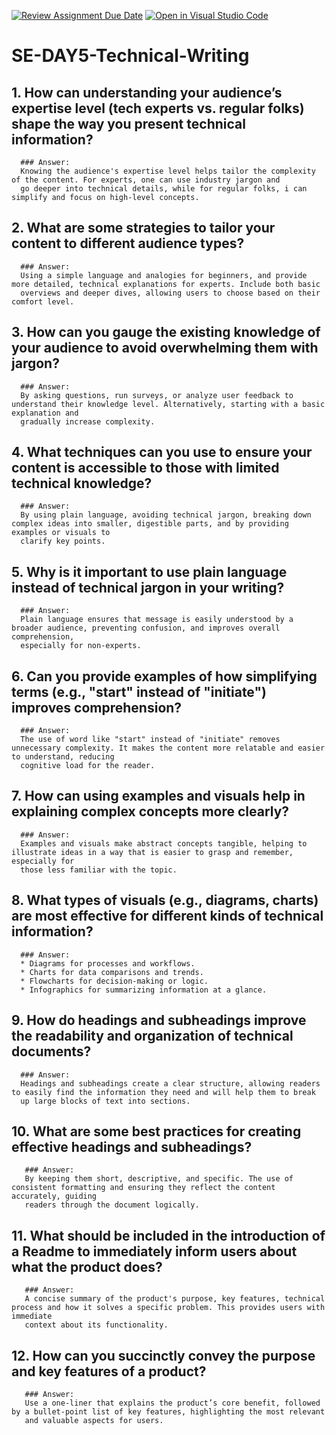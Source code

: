 [![Review Assignment Due Date](https://classroom.github.com/assets/deadline-readme-button-22041afd0340ce965d47ae6ef1cefeee28c7c493a6346c4f15d667ab976d596c.svg)](https://classroom.github.com/a/zsAR-pyY)
[![Open in Visual Studio Code](https://classroom.github.com/assets/open-in-vscode-2e0aaae1b6195c2367325f4f02e2d04e9abb55f0b24a779b69b11b9e10269abc.svg)](https://classroom.github.com/online_ide?assignment_repo_id=15891063&assignment_repo_type=AssignmentRepo)
# SE-DAY5-Technical-Writing
## 1. How can understanding your audience’s expertise level (tech experts vs. regular folks) shape the way you present technical information?
      ### Answer: 
      Knowing the audience's expertise level helps tailor the complexity of the content. For experts, one can use industry jargon and 
      go deeper into technical details, while for regular folks, i can simplify and focus on high-level concepts.

## 2. What are some strategies to tailor your content to different audience types?
      ### Answer:
      Using a simple language and analogies for beginners, and provide more detailed, technical explanations for experts. Include both basic 
      overviews and deeper dives, allowing users to choose based on their comfort level.

## 3. How can you gauge the existing knowledge of your audience to avoid overwhelming them with jargon?
      ### Answer:
      By asking questions, run surveys, or analyze user feedback to understand their knowledge level. Alternatively, starting with a basic explanation and 
      gradually increase complexity.


## 4. What techniques can you use to ensure your content is accessible to those with limited technical knowledge?
      ### Answer:
      By using plain language, avoiding technical jargon, breaking down complex ideas into smaller, digestible parts, and by providing examples or visuals to 
      clarify key points.


## 5. Why is it important to use plain language instead of technical jargon in your writing?
      ### Answer:
      Plain language ensures that message is easily understood by a broader audience, preventing confusion, and improves overall comprehension, 
      especially for non-experts.
      
## 6. Can you provide examples of how simplifying terms (e.g., "start" instead of "initiate") improves comprehension?
      ### Answer:
      The use of word like "start" instead of "initiate" removes unnecessary complexity. It makes the content more relatable and easier to understand, reducing 
      cognitive load for the reader.


## 7. How can using examples and visuals help in explaining complex concepts more clearly?
      ### Answer:
      Examples and visuals make abstract concepts tangible, helping to illustrate ideas in a way that is easier to grasp and remember, especially for
      those less familiar with the topic.

## 8. What types of visuals (e.g., diagrams, charts) are most effective for different kinds of technical information?
      ### Answer:
      * Diagrams for processes and workflows.
      * Charts for data comparisons and trends.
      * Flowcharts for decision-making or logic.
      * Infographics for summarizing information at a glance.

## 9. How do headings and subheadings improve the readability and organization of technical documents?
      ### Answer:
      Headings and subheadings create a clear structure, allowing readers to easily find the information they need and will help them to break 
      up large blocks of text into sections.

## 10. What are some best practices for creating effective headings and subheadings?
       ### Answer:
       By keeping them short, descriptive, and specific. The use of consistent formatting and ensuring they reflect the content accurately, guiding 
       readers through the document logically.

## 11. What should be included in the introduction of a Readme to immediately inform users about what the product does?
       ### Answer:
       A concise summary of the product's purpose, key features, technical process and how it solves a specific problem. This provides users with immediate 
       context about its functionality.

## 12. How can you succinctly convey the purpose and key features of a product?
       ### Answer:
       Use a one-liner that explains the product’s core benefit, followed by a bullet-point list of key features, highlighting the most relevant 
       and valuable aspects for users.
